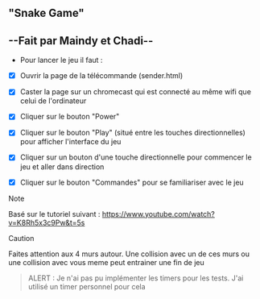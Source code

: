 "Snake Game" 
---------------------
--Fait par Maindy et Chadi--
---------------------

* Pour lancer le jeu il faut :

- [x] Ouvrir la page de la télécommande (sender.html)
- [x] Caster la page sur un chromecast qui est connecté au même wifi que celui de l'ordinateur
- [x] Cliquer sur le bouton "Power" 
- [x] Cliquer sur le bouton "Play" (situé entre les touches directionnelles) pour afficher l'interface du jeu
- [x] Cliquer sur un bouton d'une touche directionnelle pour commencer le jeu et aller dans direction
- [x] Cliquer sur le bouton "Commandes" pour se familiariser avec le jeu



> [!NOTE]
> Basé sur le tutoriel suivant : https://www.youtube.com/watch?v=K8Rh5x3c9Pw&t=5s

> [!CAUTION]
> Faites attention aux 4 murs autour. Une collision avec un de ces murs ou une collision avec vous meme peut entrainer une fin de jeu

> ALERT : 
> Je n'ai pas pu implémenter les timers pour les tests. J'ai utilisé un timer personnel pour cela



